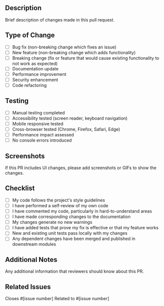 ## Description

Brief description of changes made in this pull request.

## Type of Change

- [ ] Bug fix (non-breaking change which fixes an issue)
- [ ] New feature (non-breaking change which adds functionality)
- [ ] Breaking change (fix or feature that would cause existing functionality to not work as expected)
- [ ] Documentation update
- [ ] Performance improvement
- [ ] Security enhancement
- [ ] Code refactoring

## Testing

- [ ] Manual testing completed
- [ ] Accessibility tested (screen reader, keyboard navigation)
- [ ] Mobile responsive tested
- [ ] Cross-browser tested (Chrome, Firefox, Safari, Edge)
- [ ] Performance impact assessed
- [ ] No console errors introduced

## Screenshots

If this PR includes UI changes, please add screenshots or GIFs to show the changes.

## Checklist

- [ ] My code follows the project's style guidelines
- [ ] I have performed a self-review of my own code
- [ ] I have commented my code, particularly in hard-to-understand areas
- [ ] I have made corresponding changes to the documentation
- [ ] My changes generate no new warnings
- [ ] I have added tests that prove my fix is effective or that my feature works
- [ ] New and existing unit tests pass locally with my changes
- [ ] Any dependent changes have been merged and published in downstream modules

## Additional Notes

Any additional information that reviewers should know about this PR.

## Related Issues

Closes #[issue number]
Related to #[issue number]
